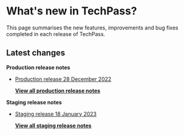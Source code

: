 # What's new in TechPass?

This page summarises the new features, improvements and bug fixes completed in each release of TechPass.

## Latest changes

**Production release notes**
- [Production release 28 December 2022](whats-new/production-release-notes?id=production-release-28-december-2022)


  [**View all production release notes**](/whats-new/production-release-notes)

**Staging release notes**
- [Staging release 18 January 2023](whats-new/staging-release-notes?id=staging-release-18-january-2023)


  [**View all staging release notes**](/whats-new/staging-release-notes)
